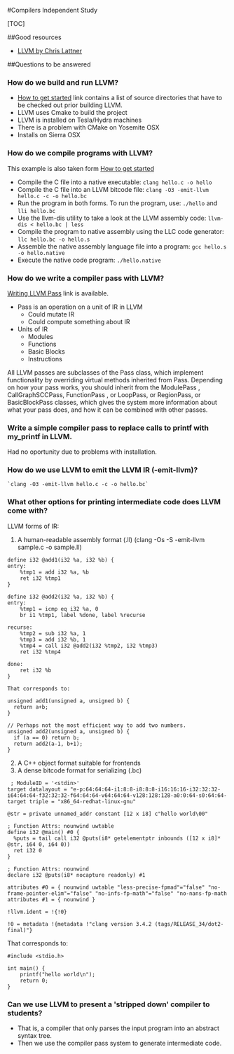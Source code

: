 #Compilers Independent Study

[TOC]

##Good resources

- [LLVM by Chris Lattner](http://www.aosabook.org/en/llvm.html)

##Questions to be answered

### How do we build and run LLVM?

 - [How to get started](https://llvm.org/docs/GettingStarted.html) link contains a list of source directories that have to be checked out prior building LLVM.
 - LLVM uses Cmake to build the project
 - LLVM is installed on Tesla/Hydra machines
 - There is a problem with CMake on Yosemite OSX
 - Installs on Sierra OSX

### How do we compile programs with LLVM?

This example is also taken form [How to get started](https://llvm.org/docs/GettingStarted.html) 
- Compile the C file into a native executable:
	`clang hello.c -o hello`
- Compile the C file into an LLVM bitcode file:
	`clang -O3 -emit-llvm hello.c -c -o hello.bc`
- Run the program in both forms. To run the program, use:
	`./hello`
  and
  	`lli hello.bc`
- Use the llvm-dis utility to take a look at the LLVM assembly code:
	`llvm-dis < hello.bc | less`
- Compile the program to native assembly using the LLC code generator:
	`llc hello.bc -o hello.s` 
- Assemble the native assembly language file into a program:
 	`gcc hello.s -o hello.native`
- Execute the native code program:
	`./hello.native`

### How do we write a compiler pass with LLVM?

[Writing LLVM Pass](http://llvm.org/docs/WritingAnLLVMPass.html) link is available.

- Pass is an operation on a unit of IR in LLVM
	- Could mutate IR
	- Could compute something about IR
- Units of IR
 	- Modules
 	- Functions
 	- Basic Blocks
 	- Instructions
 

All LLVM passes are subclasses of the Pass class, which implement functionality by overriding virtual methods inherited from Pass. Depending on how your pass works, you should inherit from the ModulePass , CallGraphSCCPass, FunctionPass , or LoopPass, or RegionPass, or BasicBlockPass classes, which gives the system more information about what your pass does, and how it can be combined with other passes.



### Write a simple compiler pass to replace calls to printf with my_printf in LLVM.

Had no oportunity due to problems with installation.

### How do we use LLVM to emit the LLVM IR (-emit-llvm)?
	
	`clang -O3 -emit-llvm hello.c -c -o hello.bc`

### What other options for printing intermediate code does LLVM come with?

LLVM forms of IR: 

 1. A human-readable assembly format (.ll) (clang -Os -S -emit-llvm sample.c -o sample.ll)
```
define i32 @add1(i32 %a, i32 %b) {
entry:
  	%tmp1 = add i32 %a, %b
  	ret i32 %tmp1
}

define i32 @add2(i32 %a, i32 %b) {
entry:
  	%tmp1 = icmp eq i32 %a, 0
  	br i1 %tmp1, label %done, label %recurse

recurse:
  	%tmp2 = sub i32 %a, 1
  	%tmp3 = add i32 %b, 1
  	%tmp4 = call i32 @add2(i32 %tmp2, i32 %tmp3)
  	ret i32 %tmp4

done:
  	ret i32 %b
}
```

	That corresponds to:
```
unsigned add1(unsigned a, unsigned b) {
  return a+b;
}

// Perhaps not the most efficient way to add two numbers.
unsigned add2(unsigned a, unsigned b) {
  if (a == 0) return b;
  return add2(a-1, b+1);
}
```
 2. A C++ object format suitable for frontends 
 3. A dense bitcode format for serializing (.bc) 
```
 ; ModuleID = '<stdin>'
target datalayout = "e-p:64:64:64-i1:8:8-i8:8:8-i16:16:16-i32:32:32-i64:64:64-f32:32:32-f64:64:64-v64:64:64-v128:128:128-a0:0:64-s0:64:64-
target triple = "x86_64-redhat-linux-gnu"

@str = private unnamed_addr constant [12 x i8] c"hello world\00"

; Function Attrs: nounwind uwtable
define i32 @main() #0 {
  %puts = tail call i32 @puts(i8* getelementptr inbounds ([12 x i8]* @str, i64 0, i64 0))
  ret i32 0
}

; Function Attrs: nounwind
declare i32 @puts(i8* nocapture readonly) #1

attributes #0 = { nounwind uwtable "less-precise-fpmad"="false" "no-frame-pointer-elim"="false" "no-infs-fp-math"="false" "no-nans-fp-math
attributes #1 = { nounwind }

!llvm.ident = !{!0}

!0 = metadata !{metadata !"clang version 3.4.2 (tags/RELEASE_34/dot2-final)"}
```
That corresponds to:
```
#include <stdio.h>

int main() {
    printf("hello world\n");
    return 0;
}
```

### Can we use LLVM to present a 'stripped down' compiler to students?
 - That is, a compiler that only parses the input program into an abstract syntax tree.
 - Then we use the compiler pass system to generate intermediate code.